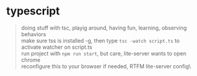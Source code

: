 # typescript
> doing stuff with tsc, playig around, having fun, learning, observing behaviors\
> make sure tss is installed -g, then type `tsc -watch script.ts` to activate watcher on script.ts\
> run project with `npm run start`, but care, lite-server wants to open chrome\
> reconfigure this to your browser if needed, RTFM lite-server config\
 